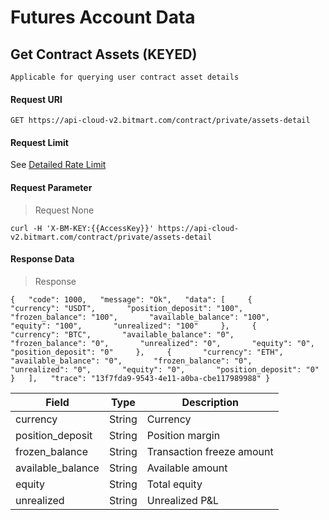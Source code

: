 # Futures Account Data

## Get Contract Assets (KEYED)

`Applicable for querying user contract asset details`

#### Request URl

`GET https://api-cloud-v2.bitmart.com/contract/private/assets-detail`

#### Request Limit

See [Detailed Rate Limit](#rate-limit)

#### Request Parameter

> Request None

`curl -H 'X-BM-KEY:{{AccessKey}}' https://api-cloud-v2.bitmart.com/contract/private/assets-detail`

#### Response Data

> Response

`{   "code": 1000,   "message": "Ok",   "data": [     {       "currency": "USDT",       "position_deposit": "100",       "frozen_balance": "100",       "available_balance": "100",       "equity": "100",       "unrealized": "100"     },     {       "currency": "BTC",       "available_balance": "0",       "frozen_balance": "0",       "unrealized": "0",       "equity": "0",       "position_deposit": "0"     },     {       "currency": "ETH",       "available_balance": "0",       "frozen_balance": "0",       "unrealized": "0",       "equity": "0",       "position_deposit": "0"     }   ],   "trace": "13f7fda9-9543-4e11-a0ba-cbe117989988" }`

| Field | Type | Description |
| --- | --- | --- |
| currency | String | Currency 
| position_deposit | String | Position margin 
| frozen_balance | String | Transaction freeze amount 
| available_balance | String | Available amount 
| equity | String | Total equity 
| unrealized | String | Unrealized P&amp;L
